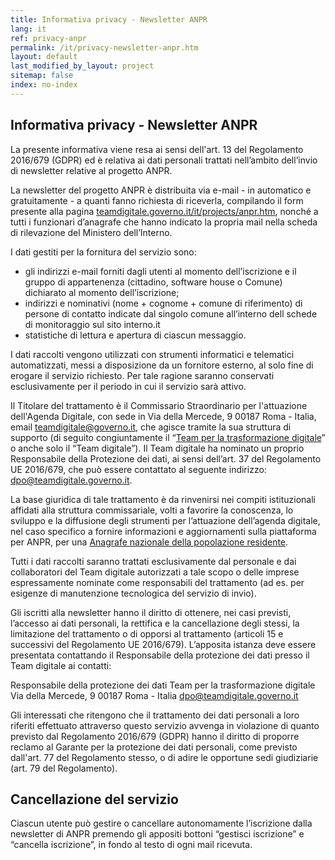 ```yaml
---
title: Informativa privacy - Newsletter ANPR
lang: it
ref: privacy-anpr
permalink: /it/privacy-newsletter-anpr.htm
layout: default
last_modified_by_layout: project
sitemap: false
index: no-index
---
```


<h2>Informativa privacy - Newsletter ANPR</h2>

La presente informativa viene resa ai sensi dell'art. 13 del Regolamento 2016/679 (GDPR) ed è relativa ai dati personali trattati nell’ambito dell’invio di newsletter relative al progetto ANPR.

La newsletter del progetto ANPR è distribuita via e-mail - in automatico e gratuitamente - a quanti fanno richiesta di riceverla, compilando il form presente alla pagina [teamdigitale.governo.it/it/projects/anpr.htm](/it/projects/anpr.htm), nonché a tutti i funzionari d’anagrafe che hanno indicato la propria mail nella scheda di rilevazione del Ministero dell’Interno.

I dati gestiti per la fornitura del servizio sono:

- gli indirizzi e-mail forniti dagli utenti al momento dell’iscrizione e il gruppo di appartenenza (cittadino, software house o Comune) dichiarato al momento dell’iscrizione;
- indirizzi e nominativi (nome + cognome + comune di riferimento) di persone di contatto indicate dal singolo comune all’interno dell schede di monitoraggio sul sito interno.it
- statistiche di lettura e apertura di ciascun messaggio. 

I dati raccolti vengono utilizzati con strumenti informatici e telematici automatizzati, messi a disposizione da un fornitore esterno, al solo fine di erogare il servizio richiesto. Per tale ragione saranno conservati esclusivamente per il periodo in cui il servizio sarà attivo. 

Il Titolare del trattamento è il Commissario Straordinario per l'attuazione dell'Agenda Digitale, con sede in Via della Mercede, 9 00187 Roma - Italia, email [teamdigitale@governo.it](mailto:teamdigitale@governo.it), che agisce tramite la sua struttura di supporto (di seguito congiuntamente il “[Team per la trasformazione digitale](https://teamdigitale.governo.it/)” o anche solo il “Team digitale”).
Il Team digitale ha nominato un proprio Responsabile della Protezione dei dati, ai sensi dell’art. 37 del Regolamento UE 2016/679, che può essere contattato al seguente indirizzo: [dpo@teamdigitale.governo.it](mailto:dpo@teamdigitale.governo.it).

La base giuridica di tale trattamento è da rinvenirsi nei compiti istituzionali affidati alla struttura commissariale, volti a favorire la conoscenza, lo sviluppo e la diffusione degli strumenti per l’attuazione dell’agenda digitale, nel caso specifico a fornire informazioni e aggiornamenti sulla piattaforma per ANPR, per una [Anagrafe nazionale della popolazione residente](/it/projects/anpr.htm).

Tutti i dati raccolti saranno trattati esclusivamente dal personale e dai collaboratori del Team digitale autorizzati a tale scopo o delle imprese espressamente nominate come responsabili del trattamento (ad es. per esigenze di manutenzione tecnologica del servizio di invio).

Gli iscritti alla newsletter hanno il diritto di ottenere, nei casi previsti, l’accesso ai dati personali, la rettifica e la cancellazione degli stessi, la limitazione del trattamento o di opporsi al trattamento (articoli 15 e successivi del Regolamento UE 2016/679). L’apposita istanza deve essere presentata contattando il Responsabile della protezione dei dati presso il Team digitale ai contatti:

Responsabile della protezione dei dati
Team per  la trasformazione digitale
Via della Mercede, 9 00187 Roma - Italia
[dpo@teamdigitale.governo.it](mailto:dpo@teamdigitale.governo.it) 

Gli interessati che ritengono che il trattamento dei dati personali a loro riferiti effettuato attraverso questo servizio avvenga in violazione di quanto previsto dal Regolamento 2016/679 (GDPR) hanno il diritto di proporre reclamo al Garante per la protezione dei dati personali, come previsto dall'art. 77 del Regolamento stesso, o di adire le opportune sedi giudiziarie (art. 79 del Regolamento).
 
## Cancellazione del servizio ##


Ciascun utente può gestire o cancellare autonomamente l’iscrizione dalla newsletter di ANPR premendo gli appositi bottoni “gestisci iscrizione” e “cancella iscrizione”, in fondo al testo di ogni mail ricevuta. 

